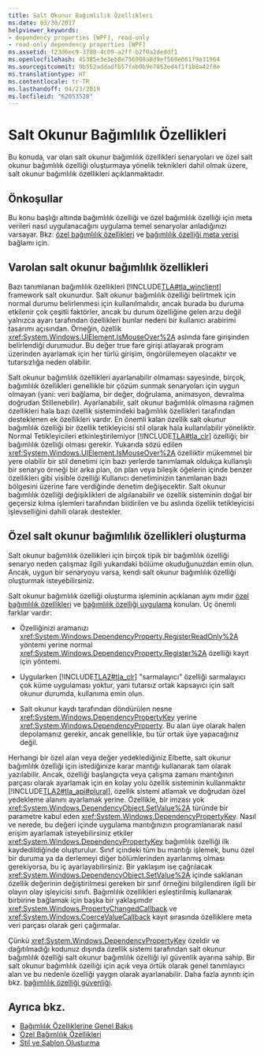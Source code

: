 ```yaml
---
title: Salt Okunur Bağımlılık Özellikleri
ms.date: 03/30/2017
helpviewer_keywords:
- dependency properties [WPF], read-only
- read-only dependency properties [WPF]
ms.assetid: f23d6ec9-3780-4c09-a2ff-b2f0a2deddf1
ms.openlocfilehash: 45385e3e3eb8e756008a0d9ef560e061f9a31964
ms.sourcegitcommit: 9b552addadfb57fab0b9e7852ed4f1f1b8a42f8e
ms.translationtype: HT
ms.contentlocale: tr-TR
ms.lasthandoff: 04/23/2019
ms.locfileid: "62053528"
---
```

# <a name="read-only-dependency-properties"></a>Salt Okunur Bağımlılık Özellikleri
Bu konuda, var olan salt okunur bağımlılık özellikleri senaryoları ve özel salt okunur bağımlılık özelliği oluşturmaya yönelik teknikleri dahil olmak üzere, salt okunur bağımlılık özellikleri açıklanmaktadır.  

<a name="prerequisites"></a>   
## <a name="prerequisites"></a>Önkoşullar  
 Bu konu başlığı altında bağımlılık özelliği ve özel bağımlılık özelliği için meta verileri nasıl uygulanacağını uygulama temel senaryolar anladığınızı varsayar. Bkz: [özel bağımlılık özellikleri](custom-dependency-properties.md) ve [bağımlılık özelliği meta verisi](dependency-property-metadata.md) bağlamı için.  
  
<a name="existing"></a>   
## <a name="existing-read-only-dependency-properties"></a>Varolan salt okunur bağımlılık özellikleri  
 Bazı tanımlanan bağımlılık özellikleri [!INCLUDE[TLA#tla_winclient](../../../../includes/tlasharptla-winclient-md.md)] framework salt okunurdur. Salt okunur bağımlılık özelliği belirtmek için normal durumu belirlenmesi için kullanılmalıdır, ancak burada bu duruma etkilenir çok çeşitli faktörler, ancak bu durum özelliğine gelen arzu değil yalnızca ayarı tarafından özellikleri bunlar nedeni bir kullanıcı arabirimi tasarımı açısından. Örneğin, özellik <xref:System.Windows.UIElement.IsMouseOver%2A> aslında fare girişinden belirlendiği durumudur. Bu değer true fare girişi atlayarak program üzerinden ayarlamak için her türlü girişim, öngörülemeyen olacaktır ve tutarsızlığa neden olabilir.  
  
 Salt okunur bağımlılık özellikleri ayarlanabilir olmaması sayesinde, birçok, bağımlılık özellikleri genellikle bir çözüm sunmak senaryoları için uygun olmayan (yani: veri bağlama, bir değer, doğrulama, animasyon, devralma doğrudan Stillenebilir). Ayarlanabilir, salt okunur bağımlılık olmasına rağmen özellikleri hala bazı özellik sistemindeki bağımlılık özellikleri tarafından desteklenen ek özellikleri vardır. En önemli kalan özellik salt okunur bağımlılık özelliği bir özellik tetikleyicisi stil olarak hala kullanılabilir yöneliktir. Normal Tetikleyicileri etkinleştirilemiyor [!INCLUDE[TLA#tla_clr](../../../../includes/tlasharptla-clr-md.md)] özelliği; bir bağımlılık özelliği olması gerekir. Yukarıda sözü edilen <xref:System.Windows.UIElement.IsMouseOver%2A> özelliktir mükemmel bir yere olabilir bir stil denetimi için bazı yerlerde tanımlamak oldukça kullanışlı bir senaryo örneği bir arka plan, ön plan veya bileşik öğelerin içinde benzer özellikleri gibi visible özelliği Kullanıcı denetiminizin tanımlanan bazı bölgesini üzerine fare verdiğinde denetim değişecektir. Salt okunur bağımlılık özelliği değişiklikleri de algılanabilir ve özellik sisteminin doğal bir geçersiz kılma işlemleri tarafından bildirilen ve bu aslında özellik tetikleyicisi işlevselliğini dahili olarak destekler.  
  
<a name="new"></a>   
## <a name="creating-custom-read-only-dependency-properties"></a>Özel salt okunur bağımlılık özellikleri oluşturma  
 Salt okunur bağımlılık özellikleri için birçok tipik bir bağımlılık özelliği senaryo neden çalışmaz ilgili yukarıdaki bölüme okuduğunuzdan emin olun. Ancak, uygun bir senaryoyu varsa, kendi salt okunur bağımlılık özelliği oluşturmak isteyebilirsiniz.  
  
 Salt okunur bağımlılık özelliği oluşturma işleminin açıklanan aynı mıdır [özel bağımlılık özellikleri](custom-dependency-properties.md) ve [bağımlılık özelliği uygulama](how-to-implement-a-dependency-property.md) konuları. Üç önemli farklar vardır:  
  
- Özelliğinizi aramanızı <xref:System.Windows.DependencyProperty.RegisterReadOnly%2A> yöntemi yerine normal <xref:System.Windows.DependencyProperty.Register%2A> özelliği kayıt için yöntemi.  
  
- Uygularken [!INCLUDE[TLA2#tla_clr](../../../../includes/tla2sharptla-clr-md.md)] "sarmalayıcı" özelliği sarmalayıcı çok küme uygulaması yoktur, yani tutarsız ortak kapsayıcı için salt okunur durumda, kullanıma emin olun.  
  
- Salt okunur kaydı tarafından döndürülen nesne <xref:System.Windows.DependencyPropertyKey> yerine <xref:System.Windows.DependencyProperty>. Bu alan üye olarak halen depolamanız gerekir, ancak genellikle, bu tür ortak üye yapacağınız değil.  
  
 Herhangi bir özel alan veya değer yedeklediğiniz Elbette, salt okunur bağımlılık özelliği için istediğinize karar mantığı kullanarak tam olarak yazılabilir. Ancak, özelliği başlangıçta veya çalışma zamanı mantığının parçası olarak ayarlamak için en kolay yolu özellik sisteminin kullanmaktır [!INCLUDE[TLA2#tla_api#plural](../../../../includes/tla2sharptla-apisharpplural-md.md)], özellik sistemi atlamak ve doğrudan özel yedekleme alanını ayarlamak yerine. Özellikle, bir imzası yok <xref:System.Windows.DependencyObject.SetValue%2A> türünde bir parametre kabul eden <xref:System.Windows.DependencyPropertyKey>. Nasıl ve nerede, bu değeri içinde uygulama mantığınızın programlanarak nasıl erişim ayarlamak isteyebilirsiniz etkiler <xref:System.Windows.DependencyPropertyKey> bağımlılık özelliği ilk kaydedildiğinde oluşturulur. Sınıf içindeki tüm bu mantığı işlemek, bunu özel bir duruma ya da derlemeyi diğer bölümlerinden ayarlanmış olması gerekiyorsa, bu iç ayarlayabilirsiniz. Bir yaklaşım ise çağrılacak <xref:System.Windows.DependencyObject.SetValue%2A> içinde saklanan özellik değerinin değiştirilmesi gereken bir sınıf örneğini bilgilendiren ilgili bir olayın olay işleyicisi sınıfı. Bağımlılık özellikleri eşleştirilmiş kullanarak birbirine bağlamak için başka bir yaklaşımdır <xref:System.Windows.PropertyChangedCallback> ve <xref:System.Windows.CoerceValueCallback> kayıt sırasında özelliklere meta veri parçası olarak geri çağırmalar.  
  
 Çünkü <xref:System.Windows.DependencyPropertyKey> özeldir ve dağıtılmadığı kodunuz dışında özellik sistemi tarafından salt okunur bağımlılık özelliği salt okunur bağımlılık özelliği iyi güvenlik ayarına sahip. Bir salt okunur bağımlılık özelliği için açık veya örtük olarak genel tanımlayıcı alan ve bu nedenle özelliği yaygın olarak ayarlanabilir. Daha fazla ayrıntı için bkz. [bağımlılık özelliği güvenliği](dependency-property-security.md).  
  
## <a name="see-also"></a>Ayrıca bkz.

- [Bağımlılık Özelliklerine Genel Bakış](dependency-properties-overview.md)
- [Özel Bağımlılık Özellikleri](custom-dependency-properties.md)
- [Stil ve Şablon Oluşturma](../controls/styling-and-templating.md)
